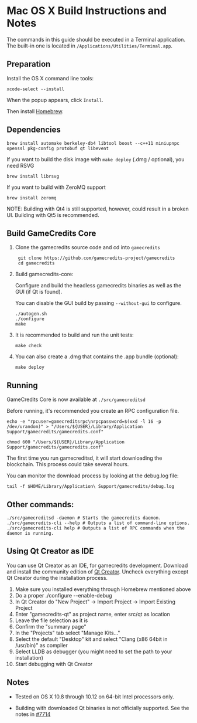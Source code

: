 Mac OS X Build Instructions and Notes
====================================
The commands in this guide should be executed in a Terminal application.
The built-in one is located in `/Applications/Utilities/Terminal.app`.

Preparation
-----------
Install the OS X command line tools:

`xcode-select --install`

When the popup appears, click `Install`.

Then install [Homebrew](https://brew.sh).

Dependencies
----------------------

    brew install automake berkeley-db4 libtool boost --c++11 miniupnpc openssl pkg-config protobuf qt libevent

If you want to build the disk image with `make deploy` (.dmg / optional), you need RSVG

    brew install librsvg

If you want to build with ZeroMQ support
    
    brew install zeromq

NOTE: Building with Qt4 is still supported, however, could result in a broken UI. Building with Qt5 is recommended.

Build GameCredits Core
------------------------

1. Clone the gamecredits source code and cd into `gamecredits`

        git clone https://github.com/gamecredits-project/gamecredits
        cd gamecredits

2.  Build gamecredits-core:

    Configure and build the headless gamecredits binaries as well as the GUI (if Qt is found).

    You can disable the GUI build by passing `--without-gui` to configure.

        ./autogen.sh
        ./configure
        make

3.  It is recommended to build and run the unit tests:

        make check

4.  You can also create a .dmg that contains the .app bundle (optional):

        make deploy

Running
-------

GameCredits Core is now available at `./src/gamecreditsd`

Before running, it's recommended you create an RPC configuration file.

    echo -e "rpcuser=gamecreditsrpc\nrpcpassword=$(xxd -l 16 -p /dev/urandom)" > "/Users/${USER}/Library/Application Support/gamecredits/gamecredits.conf"

    chmod 600 "/Users/${USER}/Library/Application Support/gamecredits/gamecredits.conf"

The first time you run gamecreditsd, it will start downloading the blockchain. This process could take several hours.

You can monitor the download process by looking at the debug.log file:

    tail -f $HOME/Library/Application\ Support/gamecredits/debug.log

Other commands:
-------

    ./src/gamecreditsd -daemon # Starts the gamecredits daemon.
    ./src/gamecredits-cli --help # Outputs a list of command-line options.
    ./src/gamecredits-cli help # Outputs a list of RPC commands when the daemon is running.

Using Qt Creator as IDE
------------------------
You can use Qt Creator as an IDE, for gamecredits development.
Download and install the community edition of [Qt Creator](https://www.qt.io/download/).
Uncheck everything except Qt Creator during the installation process.

1. Make sure you installed everything through Homebrew mentioned above
2. Do a proper ./configure --enable-debug
3. In Qt Creator do "New Project" -> Import Project -> Import Existing Project
4. Enter "gamecredits-qt" as project name, enter src/qt as location
5. Leave the file selection as it is
6. Confirm the "summary page"
7. In the "Projects" tab select "Manage Kits..."
8. Select the default "Desktop" kit and select "Clang (x86 64bit in /usr/bin)" as compiler
9. Select LLDB as debugger (you might need to set the path to your installation)
10. Start debugging with Qt Creator

Notes
-----

* Tested on OS X 10.8 through 10.12 on 64-bit Intel processors only.

* Building with downloaded Qt binaries is not officially supported. See the notes in [#7714](https://github.com/bitcoin/bitcoin/issues/7714)
